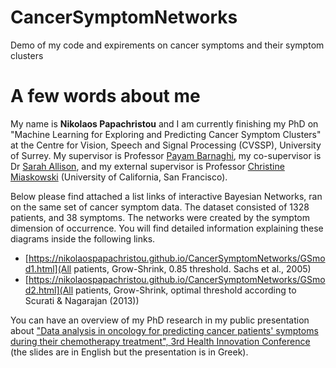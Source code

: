 # CancerSymptomNetworks
Demo of my code and expirements on cancer symptoms and their symptom clusters

# A few words about me

My name is **Nikolaos Papachristou** and I am currently finishing my PhD on "Machine Learning for Exploring and Predicting Cancer Symptom Clusters" at the Centre for Vision, Speech and Signal Processing (CVSSP), University of Surrey. My supervisor is Professor [Payam Barnaghi](http://personal.ee.surrey.ac.uk/Personal/P.Barnaghi/), my co-supervisor is Dr [Sarah Allison](https://www.surrey.ac.uk/nutrition/People/154416/), and my external supervisor is Professor [Christine Miaskowski](https://profiles.ucsf.edu/christine.miaskowski) (University of California, San Francisco). 

Below please find attached a list links of interactive Bayesian Networks, ran on the same set of cancer symptom data. The dataset consisted of 1328 patients, and 38 symptoms. The networks were created by the symptom dimension of occurrence. You will find detailed  information explaining these diagrams inside the following links. 
* [https://nikolaospapachristou.github.io/CancerSymptomNetworks/GSmod1.html](All patients, Grow-Shrink, 0.85 threshold. Sachs et al., 2005)
* [https://nikolaospapachristou.github.io/CancerSymptomNetworks/GSmod2.html](All patients, Grow-Shrink, optimal threshold according to Scurati & Nagarajan (2013))

You can have an overview of my PhD research in my public presentation about ["Data analysis in oncology for predicting cancer patients' symptoms during their chemotherapy treatment", 3rd Health Innovation Conference](https://www.youtube.com/watch?v=2hMLdn9D2Hc) (the slides are in English but the presentation is in Greek).
